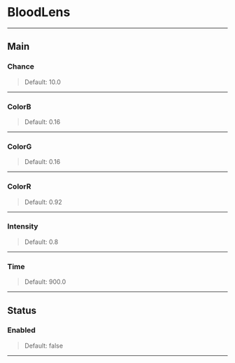 # BloodLens

---

## Main

### Chance

>Default: 10.0

---

### ColorB

>Default: 0.16

---

### ColorG

>Default: 0.16

---

### ColorR

>Default: 0.92

---

### Intensity

>Default: 0.8

---

### Time

>Default: 900.0

---

## Status

### Enabled

>Default: false

---
